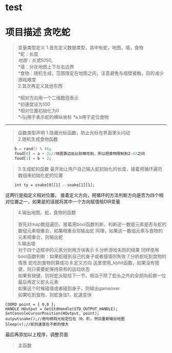 # test
项目描述
贪吃蛇
====
> 变量类型定义
> 1.首先定义数据类型，其中有蛇，地图，墙，食物<br>
> *蛇：长度<br>
> *地图：长宽50*50,<br>
> *墙：分在地图上下左右边界<br>
> *食物：随机生成，范围限定在地图之间，注意避免与墙壁接触，目的减少游戏难度<br>
> 2.其次再定义其他东西<br>  
> *相对方向用一个二维数组表示<br>
> *初速度设为100<br>
> *相对位置初始化为0<br>
> *i与j用于表示蛇的横纵坐标
> *a,b用于定位食物
***********
> 函数类型声明
> 1.隐藏光标函数，防止光标在界面里头闪动  
> 2.随机生成食物函数  
```a = rand() % 46;
	b = rand() % 46;
	food[0] = a + 2;//地图靠边处比较难吃到，所以把食物限制到2-47之间
	food[1] = b + 2;
```
> 3.生成蛇的函数
最开始让用户自己输入蛇初始化的长度，接着用循环遍历数组来初始化蛇的位置  
```int tx = snake[0][0] - snake[1][0];//第一节蛇头相对于第二节蛇身的位置
	int ty = snake[0][1] - snake[1][1];
```
这两行是指定义相对位置。
接着定义方向，用循环的方法判断方向是否为四个相对位置之一，如果是的话就将其中一个方向赋值给DIR变量  
> 4.输出地图，蛇，食物的函数<br>  
首先对map数组遍历，接着用bool函数判断，判断这一数组元素是否与蛇的数组元素相重合，如果相重合则输出蛇
同理，如果这一数组元素与食物的元素相重合，则输出蛇<br>
> 5.输出墙  
对于四个边框中的元素分别用方块表示
> 6.分析游戏失败的结果
同样使用bool函数判断：如果蛇碰到自己的身子或者撞墙则失败
> 7.分析蛇吃到食物的情景
蛇吃到食物则算成功
> 8.定义方向
这里使用_kbhit函数，如果没有按键，则只需要蛇保持原有的运动状态  
如果有按键，则将蛇头赋给下一节，相当于除了蛇头之外的全部向前挪一位  
最后再定义蛇头元素  
如果这个时候碰墙或者碰到身子，则输出gameover  
如果吃到食物，则蛇身加1，蛇速变快  
```
COORD point = { 0,0 };
HANDLE HOutput = GetStdHandle(STD_OUTPUT_HANDLE);
SetConsoleCursorPosition(HOutput, point);
outputsnake();//用句柄将光标定位在（0，0），然后重新输出地图
Sleep(v);//蛇的速度在不断的增大
 ```  
   
   最后再添加以上程序，调整页面
> 主函数
    


